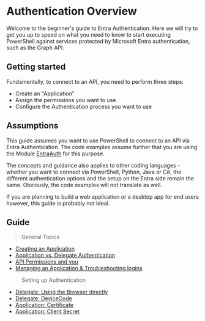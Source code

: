 ﻿# Authentication Overview

Welcome to the beginner's guide to Entra Authentication.
Here we will try to get you up to speed on what you need to know to start executing PowerShell against services protected by Microsoft Entra authentication, such as the Graph API.

## Getting started

Fundamentally, to connect to an API, you need to perform three steps:

+ Create an "Application"
+ Assign the permissions you want to use
+ Configure the Authentication process you want to use

## Assumptions

This guide assumes you want to use PowerShell to connect to an API via Entra Authentication.
The code examples assume further that you are using the Module [EntraAuth](https://github.com/FriedrichWeinmann/EntraAuth) for this purpose.

The concepts and guidance also applies to other coding languages - whether you want to connect via PowerShell, Python, Java or C#, the different authentication options and the setup on the Entra side remain the same.
Obviously, the code examples will not translate as well.

If you are planning to build a web application or a desktop app for end users however, this guide is probably not ideal.

## Guide

> General Topics

+ [Creating an Application](creating-applications.md)
+ [Application vs. Delegate Authentication](application-vs-delegate.md)
+ [API Permissions and you](api-permissions.md)
+ [Managing an Application & Troubleshooting logins](managing-applications.md)

> Setting up Authentication

+ [Delegate: Using the Browser directly](authenticate-browser.md)
+ [Delegate: DeviceCode](authenticate-devicecode.md)
+ [Application: Certificate](authenticate-certificate.md)
+ [Application: Client Secret](authenticate-clientsecret.md)
